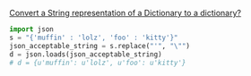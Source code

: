 [Convert a String representation of a Dictionary to a dictionary?](https://github.com/Nyahua/markdowns.git)

```python
import json
s = "{'muffin' : 'lolz', 'foo' : 'kitty'}"
json_acceptable_string = s.replace("'", "\"")
d = json.loads(json_acceptable_string)
# d = {u'muffin': u'lolz', u'foo': u'kitty'}
```
